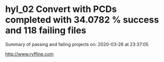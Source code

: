 # hyl_02 Convert with PCDs completed with 34.0782 % success and 118 failing files

Summary of passing and failing projects on: 2020-03-26 at 23:37:05

http://www.ryffine.com
